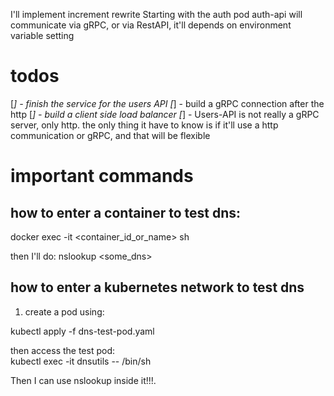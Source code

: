 I'll implement increment rewrite
Starting with the auth pod
auth-api will communicate via gRPC, or via RestAPI,
it'll depends on environment variable setting

# todos

[_] - finish the service for the users API
[_] - build a gRPC connection after the http
[_] - build a client side load balancer
[_] - Users-API is not really a gRPC server, only http. the only thing it have to know is if it'll use a http communication or gRPC, and that will be flexible

# important commands

## how to enter a container to test dns:

docker exec -it <container_id_or_name> sh

then I'll do: nslookup <some_dns>

## how to enter a kubernetes network to test dns

1. create a pod using:

kubectl apply -f dns-test-pod.yaml

then access the test pod:  
kubectl exec -it dnsutils -- /bin/sh

Then I can use nslookup inside it!!!.
